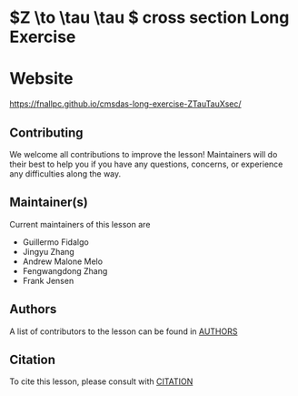 # $Z \to \tau \tau $ cross section Long Exercise

# Website
https://fnallpc.github.io/cmsdas-long-exercise-ZTauTauXsec/

## Contributing

We welcome all contributions to improve the lesson! Maintainers will do their best to help you if you have any
questions, concerns, or experience any difficulties along the way.

## Maintainer(s)

Current maintainers of this lesson are

* Guillermo Fidalgo
* Jingyu Zhang
* Andrew Malone Melo
* Fengwangdong Zhang
* Frank Jensen

## Authors

A list of contributors to the lesson can be found in [AUTHORS](AUTHORS)

## Citation

To cite this lesson, please consult with [CITATION](CITATION)

[lesson-example]: https://carpentries.github.io/lesson-example
